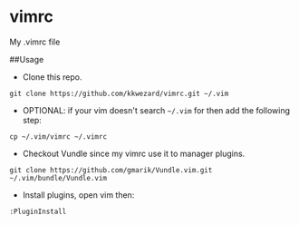vimrc
=====

My .vimrc file

##Usage
* Clone this repo.

```
git clone https://github.com/kkwezard/vimrc.git ~/.vim
```

* OPTIONAL: if your vim doesn't search `~/.vim` for then add the following step:

```
cp ~/.vim/vimrc ~/.vimrc
```

* Checkout Vundle since my vimrc use it to manager plugins.

```
git clone https://github.com/gmarik/Vundle.vim.git ~/.vim/bundle/Vundle.vim
```

* Install plugins, open vim then:

```
:PluginInstall
```


